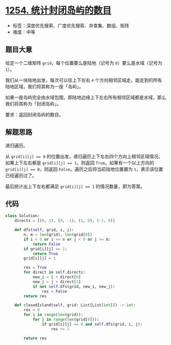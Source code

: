 # [1254. 统计封闭岛屿的数目](https://leetcode-cn.com/problems/number-of-closed-islands/)

- 标签：深度优先搜索、广度优先搜索、并查集、数组、矩阵
- 难度：中等

## 题目大意

给定一个二维矩阵 `grid`，每个位置要么是陆地（记号为 `0`）要么是水域（记号为 `1`）。

我们从一块陆地出发，每次可以往上下左右 `4` 个方向相邻区域走，能走到的所有陆地区域，我们将其称为一座「岛屿」。

如果一座岛屿完全由水域包围，即陆地边缘上下左右所有相邻区域都是水域，那么我们将其称为「封闭岛屿」。

要求：返回封闭岛屿的数目。

## 解题思路

递归遍历。

从 `grid[i][j] == 0` 的位置出发，递归遍历上下左右四个方向上相邻区域情况。如果上下左右都是 `grid[i][j] == 1`，则返回 `True`。如果有一个以上方向的 `grid[i][j] == 0`，则返回 `False`。遍历之后将当前陆地位置置为 `1`，表示该位置已经遍历过了。

最后统计出上下左右都满足 `grid[i][j] == 1` 的情况数量，即为答案。

## 代码

```Python
class Solution:
    directs = [(0, 1), (0, -1), (1, 0), (-1, 0)]

    def dfs(self, grid, i, j):
        n, m = len(grid), len(grid[0])
        if i < 0 or i >= n or j < 0 or j >= m:
            return False
        if grid[i][j] == 1:
            return True
        grid[i][j] = 1

        res = True
        for direct in self.directs:
            new_i = i + direct[0]
            new_j = j + direct[1]
            if not self.dfs(grid, new_i, new_j):
                res = False
        return res

    def closedIsland(self, grid: List[List[int]]) -> int:
        res = 0
        for i in range(len(grid)):
            for j in range(len(grid[0])):
                if grid[i][j] == 0 and self.dfs(grid, i, j):
                    res += 1

        return res
```

